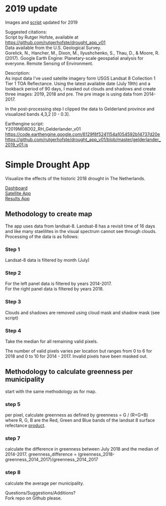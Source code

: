 # 2019 update
Images and [script](https://github.com/rutgerhofste/drought_app_v01/blob/master/gelderlander_2019_v01.js) updated for 2019

Suggested citations:  
Script by Rutger Hofste, available at https://github.com/rutgerhofste/drought_app_v01  
Data available from the U.S. Geological Survey.  
Gorelick, N., Hancher, M., Dixon, M., Ilyushchenko, S., Thau, D., & Moore, R. (2017). Google Earth Engine: Planetary-scale geospatial analysis for everyone. Remote Sensing of Environment.  

Description:  
As input data I've used satelite imagery form  USGS Landsat 8 Collection 1 Tier 1 TOA Reflectance. 
Using the latest available date (July 19th) and a lookback period of 90 days, I masked out clouds and shadows and create
three images: 2019, 2018 and pre. The pre image is using data from 2014-2017.   

In the post-processing step I clipped the data to Gelderland province and visualized bands 4,3,2 [0 - 0.3]. 

Earthengine script:  
Y2019M08D02_RH_Gelderlander_v01
https://code.earthengine.google.com/6129f8f5241154a1054592b14737d20e
https://github.com/rutgerhofste/drought_app_v01/blob/master/gelderlander_2019_v01.js


# Simple Drought App
Visualize the effects of the historic 2018 drought in The Netherlands.

[Dashboard](https://datastudio.google.com/open/13toeHatvw6cg4R741Euue5GtVlRJX2tK)  
[Satellite App](https://rutgerhofste.users.earthengine.app/view/droughtappv01)  
[Results App](https://rutgerhofste.carto.com/builder/5f366148-d967-4136-a9c9-efb7e13307b1/embed)  

## Methodology to create map
The app uses data from landsat-8. Landsat-8 has a revisit time of 16 days and like many staelilites in the visual spectrum cannot see through clouds. Processing of the data is as follows:

### Step 1
Landsat-8 data is filtered by month (July) 

### Step 2
For the left panel data is filtered by years 2014-2017.  
For the right panel data is filtered by years 2018. 

### Step 3 
Clouds and shadows are removed using cloud mask and shadow mask (see script)

### Step 4
Take the median for all remaining valid pixels. 

The number of valid pixels varies per location but ranges from 0 to 6 for 2018 and 0 to 10 for 2014 - 2017. Invalid pixels have been masked out. 

## Methodology to calculate greenness per municipality 
start with the same methodology as for map.

### step 5
per pixel, calculate greenness as defined by greenness = G / (R+G+B) where R, G, B are the Red, Green and Blue bands of the landsat 8 surface refectance [product](https://code.earthengine.google.com/dataset/LANDSAT/LC08/C01/T2_SR).  

### step 7 
calculate the difference in greenness between July 2018 and the median of 2014-2017. greenness_difference = (greenness_2018-greenness_2014_2017)/greenness_2014_2017

### step 8  
calculate the average per municipality.  


Questions/Suggestions/Additions?  
Fork repo on Github please. 


